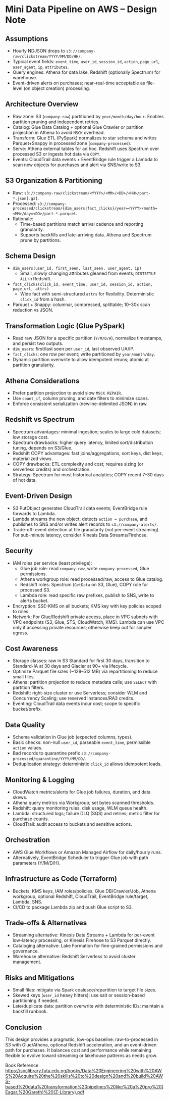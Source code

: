 # Mini Data Pipeline on AWS – Design Note

## Assumptions
- Hourly NDJSON drops to `s3://company-raw/clickstream/YYYY/MM/DD/HH/`.
- Typical event fields: `event_time`, `user_id`, `session_id`, `action`, `page_url`, `user_agent`, `ip`, `attributes`.
- Query engines: Athena for data lake, Redshift (optionally Spectrum) for warehouse.
- Event-driven alerts on purchases; near–real-time acceptable as file-level (on object creation) processing.

## Architecture Overview
- Raw zone: S3 (`company-raw`) partitioned by `year/month/day/hour`. Enables partition pruning and independent retries.
- Catalog: Glue Data Catalog + optional Glue Crawler or partition projection in Athena to avoid `MSCK` overhead.
- Transform: Glue ETL (PySpark) normalizes to star schema and writes Parquet+Snappy in processed zone (`company-processed`).
- Serve: Athena external tables for ad hoc. Redshift uses Spectrum over processed S3 or ingests hot data via `COPY`.
- Events: CloudTrail data events + EventBridge rule trigger a Lambda to scan new objects for purchases and alert via SNS/write to S3.

## S3 Organization & Partitioning
- Raw: `s3://company-raw/clickstream/<YYYY>/<MM>/<DD>/<HH>/part-*.json[.gz]`.
- Processed: `s3://company-processed/clickstream/{dim_users|fact_clicks}/year=<YYYY>/month=<MM>/day=<DD>/part-*.parquet`.
- Rationale:
  - Time-based partitions match arrival cadence and reporting granularity.
  - Supports backfills and late-arriving data. Athena and Spectrum prune by partitions.

## Schema Design
- `dim_users(user_id, first_seen, last_seen, user_agent, ip)`
  - Small, slowly changing attributes gleaned from events; `DISTSTYLE ALL` in Redshift.
- `fact_clicks(click_id, event_time, user_id, session_id, action, page_url, attrs)`
  - Wide fact with semi-structured `attrs` for flexibility. Deterministic `click_id` from a hash.
- Parquet + Snappy: columnar, compressed, splittable; 10–30x scan reduction vs JSON.

## Transformation Logic (Glue PySpark)
- Read raw JSON for a specific partition (`Y/M/D/H`), normalize timestamps, and persist two outputs.
- `dim_users`: first/last seen per `user_id`, last observed UA/IP.
- `fact_clicks`: one row per event; write partitioned by `year/month/day`.
- Dynamic partition overwrite to allow idempotent reruns; atomic at partition granularity.

## Athena Considerations
- Prefer partition projection to avoid slow `MSCK REPAIR`.
- Use `count_if`, column pruning, and date filters to minimize scans.
- Enforce consistent serialization (newline-delimited JSON) in raw.

## Redshift vs Spectrum
- Spectrum advantages: minimal ingestion; scales to large cold datasets; low storage cost.
- Spectrum drawbacks: higher query latency, limited sort/distribution tuning, depends on S3/Glue.
- Redshift COPY advantages: fast joins/aggregations, sort keys, dist keys, materialized views.
- COPY drawbacks: ETL complexity and cost; requires sizing (or serverless credits) and orchestration.
- Strategy: Spectrum for most historical analytics; COPY recent 7–30 days of hot data.

## Event-Driven Design
- S3 PutObject generates CloudTrail data events; EventBridge rule forwards to Lambda.
- Lambda streams the new object, detects `action = purchase`, and publishes to SNS and/or writes alert records to `s3://company-alerts/`.
- Trade-off: event detection at file granularity (not per-event streaming). For sub-minute latency, consider Kinesis Data Streams/Firehose.

## Security
- IAM roles per service (least privilege):
  - Glue job role: read `company-raw`, write `company-processed`, Glue permissions.
  - Athena workgroup role: read processed/raw, access to Glue catalog.
  - Redshift roles: Spectrum (`GetData` on S3, Glue), COPY role for processed S3.
  - Lambda role: read specific raw prefixes, publish to SNS, write to alerts bucket.
- Encryption: SSE-KMS on all buckets; KMS key with key policies scoped to roles.
- Network: For Glue/Redshift private access, place in VPC subnets with VPC endpoints (S3, Glue, STS, CloudWatch, KMS). Lambda can use VPC only if accessing private resources; otherwise keep out for simpler egress.

## Cost Awareness
- Storage classes: raw in S3 Standard for first 30 days, transition to Standard-IA at 30 days and Glacier at 90+ via lifecycle.
- Optimize Parquet file sizes (~128–512 MB) via repartitioning to reduce small files.
- Athena: partition projection to reduce metadata calls; use `SELECT` with partition filters.
- Redshift: right-size cluster or use Serverless; consider WLM and Concurrency Scaling; use reserved instances/RA3 credits.
- Eventing: CloudTrail data events incur cost; scope to specific bucket/prefix.

## Data Quality
- Schema validation in Glue job (expected columns, types).
- Basic checks: non-null `user_id`, parseable `event_time`, permissible `action` values.
- Bad records to quarantine prefix `s3://company-processed/quarantine/YYYY/MM/DD/`.
- Deduplication strategy: deterministic `click_id` allows idempotent loads.

## Monitoring & Logging
- CloudWatch metrics/alerts for Glue job failures, duration, and data skews.
- Athena query metrics via Workgroup; set bytes scanned thresholds.
- Redshift: query monitoring rules, disk usage, WLM queue health.
- Lambda: structured logs; failure DLQ (SQS) and retries; metric filter for purchase counts.
- CloudTrail: audit access to buckets and sensitive actions.

## Orchestration
- AWS Glue Workflows or Amazon Managed Airflow for daily/hourly runs.
- Alternatively, EventBridge Scheduler to trigger Glue job with path parameters (Y/M/D/H).

## Infrastructure as Code (Terraform)
- Buckets, KMS keys, IAM roles/policies, Glue DB/Crawler/Job, Athena workgroup, optional Redshift, CloudTrail, EventBridge rule/target, Lambda, SNS.
- CI/CD to package Lambda zip and push Glue script to S3.

## Trade-offs & Alternatives
- Streaming alternative: Kinesis Data Streams + Lambda for per-event low-latency processing, or Kinesis Firehose to S3 Parquet directly.
- Cataloging alternative: Lake Formation for fine-grained permissions and governance.
- Warehouse alternative: Redshift Serverless to avoid cluster management.

## Risks and Mitigations
- Small files: mitigate via Spark coalesce/repartition to target file sizes.
- Skewed keys (`user_id` heavy hitters): use salt or session-based partitioning if needed.
- Late/duplicate data: partition overwrite with deterministic IDs; maintain a backfill runbook.

## Conclusion
This design provides a pragmatic, low-ops baseline: raw-to-processed in S3 with Glue/Athena, optional Redshift acceleration, and an event-driven path for purchases. It balances cost and performance while remaining flexible to evolve toward streaming or lakehouse patterns as needs grow.


Book Reference
https://soclibrary.futa.edu.ng/books/Data%20Engineering%20with%20AWS%20Acquire%20the%20skills%20to%20design%20and%20build%20AWS-based%20data%20transformation%20pipelines%20like%20a%20pro%20(Eagar,%20Gareth)%20(Z-Library).pdf